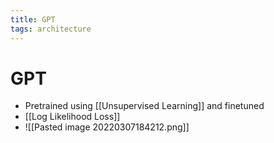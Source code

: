 ```yaml
---
title: GPT
tags: architecture
---
```


# GPT
- Pretrained using [[Unsupervised Learning]] and finetuned
- [[Log Likelihood Loss]]
- ![[Pasted image 20220307184212.png]]








































